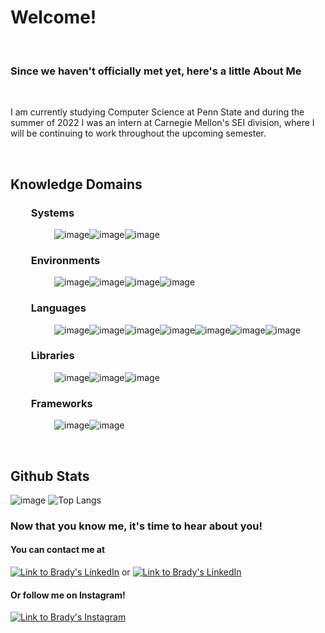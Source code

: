 # Welcome!
</br>

### Since we haven't officially met yet, here's a little **About Me**
</br>

I am currently studying Computer Science at Penn State and during the summer of 2022 I was an intern at Carnegie Mellon's SEI division, where I will be continuing to work throughout the upcoming semester.

</br>

## Knowledge Domains
### &emsp;&emsp;Systems
&emsp;&emsp;&emsp;&emsp;&emsp;![image](https://img.shields.io/badge/Windows-0078D6?style=for-the-badge&logo=windows&logoColor=white)![image](https://img.shields.io/badge/Linux-FCC624?style=for-the-badge&logo=linux&logoColor=black)![image](https://img.shields.io/badge/iOS-000000?style=for-the-badge&logo=ios&logoColor=white)
### &emsp;&emsp;Environments
&emsp;&emsp;&emsp;&emsp;&emsp;![image](https://img.shields.io/badge/Visual_Studio_Code-0078D4?style=for-the-badge&logo=visual%20studio%20code&logoColor=white)![image](https://img.shields.io/badge/Eclipse-2C2255?style=for-the-badge&logo=eclipse&logoColor=white)![image](https://img.shields.io/badge/Atom-66595C?style=for-the-badge&logo=Atom&logoColor=white)![image](https://img.shields.io/badge/Spyder-838485?style=for-the-badge&logo=spyder%20ide&logoColor=maroon)
### &emsp;&emsp;Languages
&emsp;&emsp;&emsp;&emsp;&emsp;![image](https://img.shields.io/badge/Python-FFD43B?style=for-the-badge&logo=python&logoColor=darkgreen)![image](https://img.shields.io/badge/C-00599C?style=for-the-badge&logo=c&logoColor=white)![image](https://img.shields.io/badge/Java-ED8B00?style=for-the-badge&logo=java&logoColor=white)![image](https://img.shields.io/badge/C%2B%2B-00599C?style=for-the-badge&logo=c%2B%2B&logoColor=white)![image](https://img.shields.io/badge/HTML5-E34F26?style=for-the-badge&logo=html5&logoColor=white)![image](https://img.shields.io/badge/CSS3-1572B6?style=for-the-badge&logo=css3&logoColor=white)![image](https://img.shields.io/badge/JavaScript-323330?style=for-the-badge&logo=javascript&logoColor=F7DF1E)
### &emsp;&emsp;Libraries
&emsp;&emsp;&emsp;&emsp;&emsp;![image](https://img.shields.io/badge/SciPy-654FF0?style=for-the-badge&logo=SciPy&logoColor=white)![image](https://img.shields.io/badge/Numpy-777BB4?style=for-the-badge&logo=numpy&logoColor=white)![image](https://img.shields.io/badge/Pandas-2C2D72?style=for-the-badge&logo=pandas&logoColor=white)
### &emsp;&emsp;Frameworks
&emsp;&emsp;&emsp;&emsp;&emsp;![image](https://img.shields.io/badge/Jupyter-F37626.svg?&style=for-the-badge&logo=Jupyter&logoColor=white)![image](https://img.shields.io/badge/Markdown-000000?style=for-the-badge&logo=markdown&logoColor=white)

</br>

## Github Stats
![image](https://github-readme-stats.vercel.app/api?username=Bojacko10)
![Top Langs](https://github-readme-stats.vercel.app/api/top-langs/?username=Bojacko10 "Brady's Most Used Languages")

### Now that you know me, it's time to hear about you!
#### You can contact me at
<a target="_blank" href="https://www.linkedin.com/in/bradymcdermott13/"> ![Link to Brady's LinkedIn](https://img.shields.io/badge/LinkedIn-0077B5?style=for-the-badge&logo=linkedin&logoColor=white)</a>
or
<a target="_blank" href="mailto:brady.mcdermott13@gmail.com"> ![Link to Brady's LinkedIn](https://img.shields.io/badge/Gmail-D14836?style=for-the-badge&logo=gmail&logoColor=white)</a>
#### Or follow me on Instagram!
<a target="_blank" href="https://www.instagram.com/brady.mcdermott/">![Link to Brady's Instagram](https://img.shields.io/badge/Instagram-E4405F?style=for-the-badge&logo=instagram&logoColor=white)</a>

